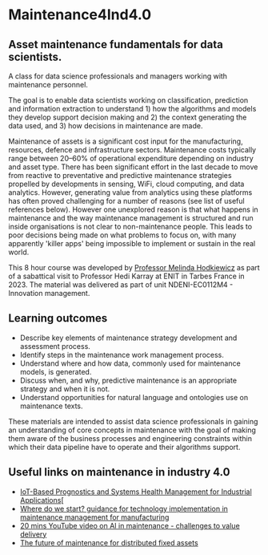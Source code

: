 # Maintenance4Ind4.0
## Asset maintenance fundamentals for data scientists.

A class for data science professionals and managers working with maintenance personnel.

The goal is to enable data scientists working on classification, prediction and information extraction to understand 1) how the algorithms and models they develop support decision making and 2) the context generating the data used, and 3) how decisions in maintenance are made.

Maintenance of assets is a significant cost input for the manufacturing, resources, defence and infrastructure sectors. Maintenance costs typically range between 20–60\% of operational expenditure depending on industry and asset type. There has been significant effort in the last decade to move from reactive to preventative and predictive maintenance strategies propelled by developments in sensing, WiFi, cloud computing, and data analytics. However, generating value from analytics using these platforms has often proved challenging for a number of reasons (see list of useful references below). However one unexplored reason is that what happens in maintenance and the way maintenance management is structured and run inside organisations is not clear to non-maintenance people. This leads to poor decisions being made on what problems to focus on, with many apparently 'killer apps' being impossible to implement or sustain in the real world. 

This 8 hour course was developed by [Professor Melinda Hodkiewicz](https://research-repository.uwa.edu.au/en/persons/melinda-hodkiewicz) as part of a sabattical visit to Professor Hedi Karray at ENIT in Tarbes France in 2023. The material was delivered as part of unit NDENI-EC0112M4 - Innovation management. 

## Learning outcomes

* Describe key elements of maintenance strategy development and assessment process.
* Identify steps in the maintenance work management process. 
* Understand where and how data, commonly used for maintenance models, is generated. 
* Discuss when, and why, predictive maintenance is an appropriate strategy and when it is not.
* Understand opportunities for natural language and ontologies use on maintenance texts.

These materials are intended to assist data science professionals in gaining an understanding of core concepts in maintenance with the goal of making them aware of the business processes and engineering constraints within which their data pipeline have to operate and their algorithms support.


## Useful links on maintenance in industry 4.0

* [IoT-Based Prognostics and Systems Health Management for Industrial Applications](https://ieeexplore.ieee.org/abstract/document/7520653)[
* [Where do we start? guidance for technology implementation in maintenance management for manufacturing](https://tsapps.nist.gov/publication/get_pdf.cfm?pub_id=927498)
* [20 mins YouTube video on AI in maintenance - challenges to value delivery](https://www.youtube.com/watch?v=sv_5JaBKdAk)
* [The future of maintenance for distributed fixed assets](https://www.mckinsey.com/capabilities/operations/our-insights/the-future-of-maintenance-for-distributed-fixed-assets)


